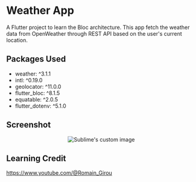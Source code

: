 # Weather App

A Flutter project to learn the Bloc architecture. This app fetch the weather data from OpenWeather through REST API based on the user's current location.

## Packages Used
  * weather: ^3.1.1
  * intl: ^0.19.0
  * geolocator: ^11.0.0
  * flutter_bloc: ^8.1.5
  * equatable: ^2.0.5
  * flutter_dotenv: ^5.1.0

## Screenshot
<p align="center">
  <img src="https://github.com/SubhanAli94/weather_app_bloc/blob/main/screenshots/screenshot.jpeg" alt="Sublime's custom image"/>
</p>

## Learning Credit
https://www.youtube.com/@Romain_Girou



